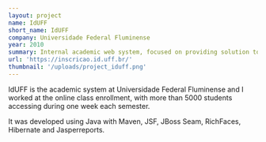 ```yaml
---
layout: project
name: IdUFF
short_name: IdUFF
company: Universidade Federal Fluminense
year: 2010
summary: Internal academic web system, focused on providing solution to its students, e.g., online class enrollment and class management.
url: 'https://inscricao.id.uff.br/'
thumbnail: '/uploads/project_iduff.png'
---
```

IdUFF is the academic system at Universidade Federal Fluminense and I worked
at the online class enrollment, with more than 5000 students accessing during
one week each semester.


It was developed using Java with Maven, JSF, JBoss Seam, RichFaces, Hibernate
and Jasperreports.
